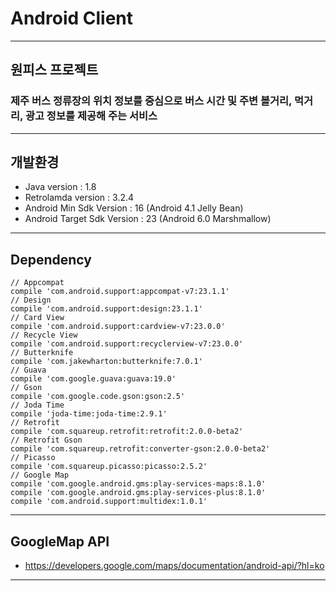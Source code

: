 # Android Client

***

## 원피스 프로젝트

### 제주 버스 정류장의 위치 정보를 중심으로 버스 시간 및 주변 볼거리, 먹거리, 광고 정보를 제공해 주는 서비스

***

## 개발환경

- Java version : 1.8
- Retrolamda version : 3.2.4
- Android Min Sdk Version : 16 (Android 4.1 Jelly Bean)
- Android Target Sdk Version : 23 (Android 6.0 Marshmallow)

***

## Dependency

```
// Appcompat
compile 'com.android.support:appcompat-v7:23.1.1'
// Design
compile 'com.android.support:design:23.1.1'
// Card View
compile 'com.android.support:cardview-v7:23.0.0'
// Recycle View
compile 'com.android.support:recyclerview-v7:23.0.0'
// Butterknife
compile 'com.jakewharton:butterknife:7.0.1'
// Guava
compile 'com.google.guava:guava:19.0'
// Gson
compile 'com.google.code.gson:gson:2.5'
// Joda Time
compile 'joda-time:joda-time:2.9.1'
// Retrofit
compile 'com.squareup.retrofit:retrofit:2.0.0-beta2'
// Retrofit Gson
compile 'com.squareup.retrofit:converter-gson:2.0.0-beta2'
// Picasso
compile 'com.squareup.picasso:picasso:2.5.2'
// Google Map
compile 'com.google.android.gms:play-services-maps:8.1.0'
compile 'com.google.android.gms:play-services-plus:8.1.0'
compile 'com.android.support:multidex:1.0.1'
```

***

## GoogleMap API

- <https://developers.google.com/maps/documentation/android-api/?hl=ko>

***


